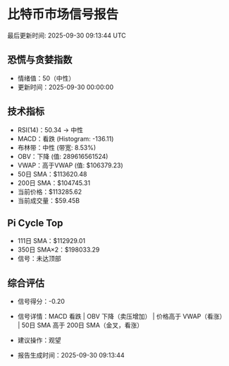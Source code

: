 # 比特币市场信号报告

最后更新时间: 2025-09-30 09:13:44 UTC

## 恐慌与贪婪指数
- 情绪值：50（中性）
- 更新时间：2025-09-30 00:00:00

## 技术指标
- RSI(14)：50.34 → 中性
- MACD：看跌 (Histogram: -136.11)
- 布林带：中性 (带宽: 8.53%)
- OBV：下降 (值: 289616561524)
- VWAP：高于VWAP (值: $106379.23)
- 50日 SMA：$113620.48
- 200日 SMA：$104745.31
- 当前价格：$113285.62
- 当前成交量：$59.45B

## Pi Cycle Top
- 111日 SMA：$112929.01
- 350日 SMA×2：$198033.29
- 信号：未达顶部

## 综合评估
- 信号得分：-0.20
- 信号详情：MACD 看跌 | OBV 下降（卖压增加） | 价格高于 VWAP（看涨） | 50日 SMA 高于 200日 SMA（金叉，看涨）
- 建议操作：观望

- 报告生成时间：2025-09-30 09:13:44